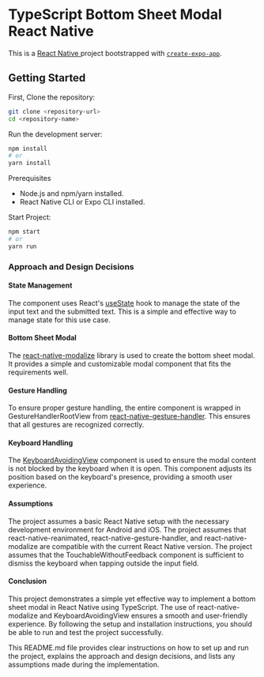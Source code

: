 # TypeScript Bottom Sheet Modal React Native

This is a [React Native ](https://reactnative.dev/) project bootstrapped with [`create-expo-app`](https://docs.expo.dev/tutorial/create-your-first-app/).

## Getting Started

First, Clone the repository:

```bash
git clone <repository-url>
cd <repository-name>
```


Run the development server:

```bash
npm install
# or
yarn install
```

Prerequisites
- Node.js and npm/yarn installed.
- React Native CLI or Expo CLI installed.


Start Project:

```bash
npm start
# or 
yarn run
```

### Approach and Design Decisions
#### State Management
The component uses React's [useState](https://legacy.reactjs.org/docs/hooks-state.html) hook to manage the state of the input text and the submitted text. This is a simple and effective way to manage state for this use case.

#### Bottom Sheet Modal
The [react-native-modalize](https://www.npmjs.com/package/react-native-modalize/v/1.0.0-alpha.9) library is used to create the bottom sheet modal. It provides a simple and customizable modal component that fits the requirements well.

#### Gesture Handling
To ensure proper gesture handling, the entire component is wrapped in GestureHandlerRootView from [react-native-gesture-handler](https://www.npmjs.com/package/react-native-gesture-handler). This ensures that all gestures are recognized correctly.

#### Keyboard Handling
The [KeyboardAvoidingView](https://reactnative.dev/docs/keyboardavoidingview) component is used to ensure the modal content is not blocked by the keyboard when it is open. This component adjusts its position based on the keyboard's presence, providing a smooth user experience.

#### Assumptions
The project assumes a basic React Native setup with the necessary development environment for Android and iOS. The project assumes that react-native-reanimated, react-native-gesture-handler, and react-native-modalize are compatible with the current React Native version.
The project assumes that the TouchableWithoutFeedback component is sufficient to dismiss the keyboard when tapping outside the input field.

#### Conclusion
This project demonstrates a simple yet effective way to implement a bottom sheet modal in React Native using TypeScript. The use of react-native-modalize and KeyboardAvoidingView ensures a smooth and user-friendly experience. By following the setup and installation instructions, you should be able to run and test the project successfully.

This README.md file provides clear instructions on how to set up and run the project, explains the approach and design decisions, and lists any assumptions made during the implementation.